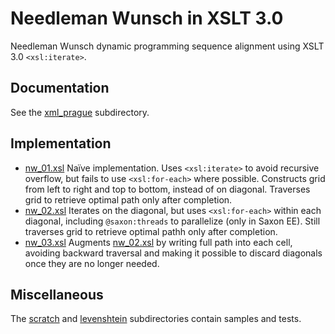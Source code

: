 # Needleman Wunsch in XSLT 3.0

Needleman Wunsch dynamic programming sequence alignment using XSLT 3.0 `<xsl:iterate>`.

## Documentation

See the [xml_prague](./xml_prague) subdirectory.

## Implementation

* [nw_01.xsl](./nw_01.xsl) Naïve implementation. Uses `<xsl:iterate>` to avoid recursive overflow, but fails to use `<xsl:for-each>` where possible. Constructs grid from left to right and top to bottom, instead of on diagonal. Traverses grid to retrieve optimal path only after completion.
* [nw_02.xsl]() Iterates on the diagonal, but uses `<xsl:for-each>` within each diagonal, including `@saxon:threads` to parallelize (only in Saxon EE). Still traverses grid to retrieve optimal pathh only after completion.
* [nw_03.xsl]() Augments [nw_02.xsl]() by writing full path into each cell, avoiding backward traversal and making it possible to discard diagonals once they are no longer needed.

## Miscellaneous

The [scratch](./scratch) and [levenshtein](./levenshtein) subdirectories contain samples and tests.